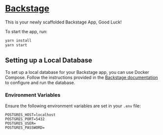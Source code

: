 # [Backstage](https://backstage.io)

This is your newly scaffolded Backstage App, Good Luck!

To start the app, run:

```sh
yarn install
yarn start
```

## Setting up a Local Database

To set up a local database for your Backstage app, you can use Docker Compose. Follow the instructions provided in the [Backstage documentation](https://backstage.io/docs/getting-started/config/database/#docker-compose) to configure and run the database.

### Environment Variables

Ensure the following environment variables are set in your `.env` file:

```properties
POSTGRES_HOST=localhost
POSTGRES_PORT=5432
POSTGRES_USER=
POSTGRES_PASSWORD=
```
